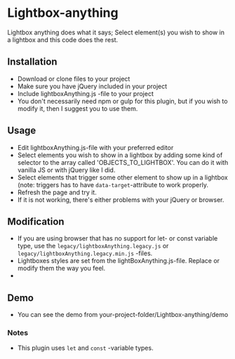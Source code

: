 # Lightbox-anything
Lightbox anything does what it says; Select element(s) you wish to show in a lightbox and this code does the rest.

## Installation
 - Download or clone files to your project
 - Make sure you have jQuery included in your project
 - Include lightboxAnything.js -file to your project
 - You don't necessarily need npm or gulp for this plugin, but if you wish to modify it, then I suggest you to use them. 

## Usage
 - Edit lightboxAnything.js-file with your preferred editor
 - Select elements you wish to show in a lightbox by adding some kind of selector to the array called 'OBJECTS_TO_LIGHTBOX'. You can do it with vanilla JS or with jQuery like I did.
 - Select elements that trigger some other element to show up in a lightbox (note: triggers has to have `data-target`-attribute to work properly.
 - Refresh the page and try it.
 - If it is not working, there's either problems with your jQuery or browser.

## Modification
 - If you are using browser that has no support for let- or const variable type, use the `legacy/lightboxAnything.legacy.js` or `legacy/lightboxAnything.legacy.min.js` -files.
 - Lightboxes styles are set from the lightBoxAnything.js-file. Replace or modify them the way you feel.
 - 

## Demo
 - You can see the demo from your-project-folder/Lightbox-anything/demo

### Notes
 - This plugin uses `let` and `const` -variable types.
